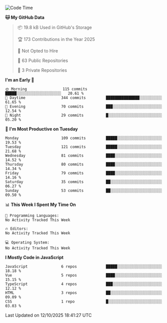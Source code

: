 <!--START_SECTION:waka-->
![Code Time](http://img.shields.io/badge/Code%20Time-1%2C484%20hrs%2047%20mins-blue)

**🐱 My GitHub Data** 

> 📦 19.8 kB Used in GitHub's Storage 
 > 
> 🏆 173 Contributions in the Year 2025
 > 
> 🚫 Not Opted to Hire
 > 
> 📜 63 Public Repositories 
 > 
> 🔑 3 Private Repositories 
 > 
**I'm an Early 🐤** 

```text
🌞 Morning                115 commits         █████░░░░░░░░░░░░░░░░░░░░   20.61 % 
🌆 Daytime                344 commits         ███████████████░░░░░░░░░░   61.65 % 
🌃 Evening                70 commits          ███░░░░░░░░░░░░░░░░░░░░░░   12.54 % 
🌙 Night                  29 commits          █░░░░░░░░░░░░░░░░░░░░░░░░   05.20 % 
```
📅 **I'm Most Productive on Tuesday** 

```text
Monday                   109 commits         █████░░░░░░░░░░░░░░░░░░░░   19.53 % 
Tuesday                  121 commits         █████░░░░░░░░░░░░░░░░░░░░   21.68 % 
Wednesday                81 commits          ████░░░░░░░░░░░░░░░░░░░░░   14.52 % 
Thursday                 80 commits          ████░░░░░░░░░░░░░░░░░░░░░   14.34 % 
Friday                   79 commits          ████░░░░░░░░░░░░░░░░░░░░░   14.16 % 
Saturday                 35 commits          ██░░░░░░░░░░░░░░░░░░░░░░░   06.27 % 
Sunday                   53 commits          ██░░░░░░░░░░░░░░░░░░░░░░░   09.50 % 
```


📊 **This Week I Spent My Time On** 

```text
💬 Programming Languages: 
No Activity Tracked This Week

🔥 Editors: 
No Activity Tracked This Week

💻 Operating System: 
No Activity Tracked This Week
```

**I Mostly Code in JavaScript** 

```text
JavaScript               6 repos             █████░░░░░░░░░░░░░░░░░░░░   18.18 % 
Vue                      5 repos             ████░░░░░░░░░░░░░░░░░░░░░   15.15 % 
TypeScript               4 repos             ███░░░░░░░░░░░░░░░░░░░░░░   12.12 % 
HTML                     3 repos             ██░░░░░░░░░░░░░░░░░░░░░░░   09.09 % 
CSS                      1 repo              █░░░░░░░░░░░░░░░░░░░░░░░░   03.03 % 
```




 Last Updated on 12/10/2025 18:41:27 UTC
<!--END_SECTION:waka-->
